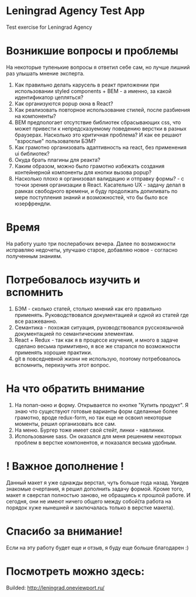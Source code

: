 # Leningrad Agency Test App
Test exercise for Leningrad Agency

# Возникшие вопросы и проблемы

На некоторые тупенькие вопросы я ответил себе сам, но лучше лишний раз улышать мнение эксперта.

1. Как правильно делать карусель в реакт приложении при использовании 
styled components + BEM - а именно, за какой идентификатор цепляться?
2. Как организуются popup окна в React?
3. Как реализовать повторное использование стилей, после разбиения на компоненты?
4. BEM предпологает отсутствие библиотек сбрасывающих css, что может привести к 
непредсказуемому поведению верстки в разных браузерах. Насколько это критичная проблема?
И как ее решают "взрослые" пользователи БЭМ?
5. Как грамотно организовать адаптивность на react, без применения ui библиотек?
6. Окуда брать плагины для реакта? 
7. Каким образом, можно было грамотно избежать создания контейнерной компоненты для 
кнопки вызова popup? 
8. Насколько плохо я организовал валидацию и отправку формы? - с точки зрения организации в React. Касательно UX - задачу делал 
в рамках свободного времени, и буду продолжать допиливать по мере поступления знаний и возможностей, что бы было все юзерфрендли.

# Время 

На работу ушло три послерабочих вечера. Далее по возможности исправляю недочеты, улучшаю старое, добавляю новое - согласно полученным
знаниям.

# Потребовалось изучить и вспомнить

1. БЭМ - сколько статей, столько мнений как его правильно применять. Руководствовался документацией и одной из статей где все разжеванно.
2. Семантика - похожая ситуация, руководствовался русскоязычной документацией по семантическим элементам. 
3. React + Redux - так как я в процессе изучения, и много в задаче сделано весьма примитивно, я все же старался по возможности применять
хорошие практики.
4. git в повседневной жизни не использую, поэтому потребовалось вспомнить, переизучить этот вопрос.

# На что обратить внимание

1. На попап-окно и форму. Открывается по кнопке "Купить продукт". Я знаю что существуют готовые варианты форм сделанные более грамотно, вроде redux-form, 
но так еще не освоил некоторые моменты, решил организовать все сам.
2. На меню. Бургер тоже имеет свой стейт, линки - навлинки.
3. Использование sass. Он оказался для меня решением некоторых проблем в верстке компонентов, и показался весьма удобным.

# ! Важное дополнение !

Данный макет я уже однажды верстал, чуть больше года назад. Увидев знакомые очертания, я решил дополнить задачу формой. Кроме того,
макет я сверстал полностью заново, не обращаясь к прошлой работе. И сегодня, они не имеют ничего общего между собой(та работа на порядок
хуже нынешней и заключалась только в верстке макета). 


# Спасибо за внимание!
Если на эту работу будет еще и отзыв, я буду еще больше благодарен :)

# Посмотреть можно здесь:
Builded: http://leningrad.oneviewport.ru/



